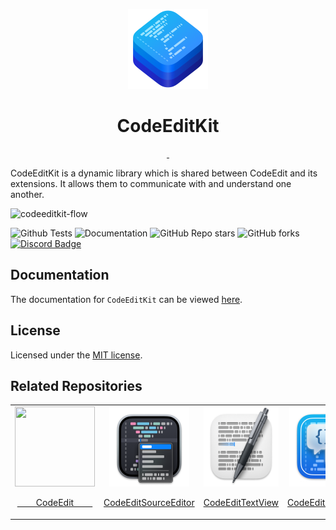 <p align="center">
  <img src="https://github.com/CodeEditApp/CodeEditKit/blob/main/.github/CodeEditKit-Icon-128@2x.png?raw=true" height="128">
  <h1 align="center">CodeEditKit</h1>
</p>

<p align="center">
  <a aria-label="Follow CodeEdit on Twitter" href="https://twitter.com/CodeEditApp" target="_blank">
    <img alt="" src="https://img.shields.io/badge/Follow%20@CodeEditApp-black.svg?style=for-the-badge&logo=Twitter">
  </a>
  <a aria-label="Join the community on Discord" href="https://discord.gg/vChUXVf9Em" target="_blank">
    <img alt="" src="https://img.shields.io/badge/Join%20the%20community-black.svg?style=for-the-badge&logo=Discord">
  </a>
</p>

CodeEditKit is a dynamic library which is shared between CodeEdit and its extensions. It allows them to communicate with and understand one another.

<img width="1012" alt="codeeditkit-flow" src="https://user-images.githubusercontent.com/806104/195005341-5be28322-415b-408b-a98a-49a63367106c.png">

![Github Tests](https://img.shields.io/github/actions/workflow/status/CodeEditApp/CodeEditKit/tests.yml?branch=main&label=tests&style=flat-square)
![Documentation](https://img.shields.io/github/actions/workflow/status/CodeEditApp/CodeEditKit/build-documentation.yml?branch=main&label=docs&style=flat-square)
![GitHub Repo stars](https://img.shields.io/github/stars/CodeEditApp/CodeEditKit?style=flat-square)
![GitHub forks](https://img.shields.io/github/forks/CodeEditApp/CodeEditKit?style=flat-square)
[![Discord Badge](https://img.shields.io/discord/951544472238444645?color=5865F2&label=Discord&logo=discord&logoColor=white&style=flat-square)](https://discord.gg/vChUXVf9Em)

## Documentation

The documentation for `CodeEditKit` can be viewed [here](https://codeeditapp.github.io/CodeEditKit/documentation/codeeditkit/).

## License

Licensed under the [MIT license](https://github.com/CodeEditApp/CodeEdit/blob/main/LICENSE.md).

## Related Repositories

<table>
  <tr>
    <td align="center">
      <a href="https://github.com/CodeEditApp/CodeEdit">
        <img src="https://github.com/CodeEditApp/CodeEdit/blob/main/.github/CodeEdit-Icon-128@2x.png?raw=true" width="128" height="128">
        <p>&nbsp;&nbsp;&nbsp;&nbsp;&nbsp;&nbsp;&nbsp;&nbsp;CodeEdit&nbsp;&nbsp;&nbsp;&nbsp;&nbsp;&nbsp;&nbsp;&nbsp;</p>
      </a>
    </td>
    <td align="center">
      <a href="https://github.com/CodeEditApp/CodeEditSourceEditor">
        <img src="https://github.com/CodeEditApp/CodeEditSourceEditor/blob/main/.github/CodeEditSourceEditor-Icon-128@2x.png?raw=true" width="128" height="128">
        <p>CodeEditSourceEditor</p>
      </a>
    </td>
    <td align="center">
      <a href="https://github.com/CodeEditApp/CodeEditSourceEditor">
        <img src="https://github.com/CodeEditApp/CodeEditTextView/blob/main/.github/CodeEditTextView-Icon-128@2x.png?raw=true" width="128" height="128">
        <p>CodeEditTextView</p>
      </a>
    </td>
    <td align="center">
      <a href="https://github.com/CodeEditApp/CodeEditLanguages">
        <img src="https://github.com/CodeEditApp/CodeEditLanguages/blob/main/.github/CodeEditLanguages-Icon-128@2x.png?raw=true" height="128">
        <p>CodeEditLanguages</p>
      </a>
    </td>
    <td align="center">
      <a href="https://github.com/CodeEditApp/CodeEditCLI">
        <img src="https://github.com/CodeEditApp/CodeEditCLI/blob/main/.github/CodeEditCLI-Icon-128@2x.png?raw=true" width="128" height="128">
        <p>CodeEditCLI</p>
      </a>
    </td>
  </tr>
</table>

